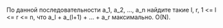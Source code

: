 По данной последовательности a_1, a_2, …, a_n найдите такие l, r, 1 <= l <= r <= n, что a_l + a_(l+1) + … + a_r максимально. O(N).
